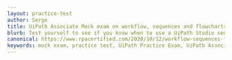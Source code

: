 ```yaml
---
layout: practice-test
author: Serge
title: UiPath Associate Mock exam on workflow, sequences and flowcharts
blurb: Test yourself to see if you know when to use a UiPath Studio sequence vs flowchart project? This UiPath Mock exam will prepare you for Associate and Developer certification.
canonical: https://www.rpacertified.com/2020/10/12/workflow-sequences-flowcharts-quiz.html
keywords: mock exam, practice test, UiPath Practice Exam, UiPath Associate Practice, Associate Practice exam, UiPath Certification Questions
---
```

<script>
var exam = null;
var questionNumber = 0;

window.addEventListener('load', function () {

 var questionBank = localStorage.getItem("questions");
 //console.log("The size is: " + questionBank.length);
 questionBank = JSON.parse(questionBank);
 questionBank = questionBank.slice(20,25);
 
 try {
  exam = new Exam(questionBank);
 }
 catch(err) {
   console.log("Error creating exam! " + err.message);
 }

 displayQuestion(questionNumber);
 initializeQuestionJumper();
 
});
</script>
